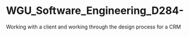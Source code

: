 # WGU_Software_Engineering_D284-
Working with a client and working through the design process for a CRM
